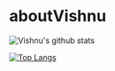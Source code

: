 # aboutVishnu

![Vishnu's github stats](https://github-readme-stats.vercel.app/api?username=vishful&show_icons=true&theme=dracula)

[![Top Langs](https://github-readme-stats.vercel.app/api/top-langs/?username=vishful&layout=compact)](https://github.com/vishful/github-readme-stats)
